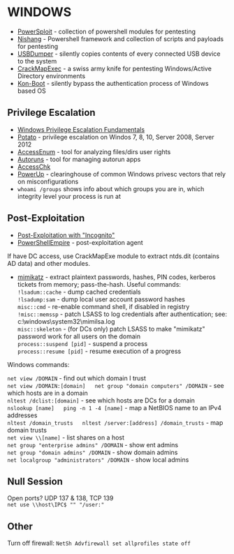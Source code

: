 # WINDOWS

* [PowerSploit](https://github.com/PowerShellMafia/PowerSploit) - collection of powershell modules for pentesting
* [Nishang](https://github.com/samratashok/nishang) - Powershell framework and collection of scripts and payloads for pentesting
* [USBDumper](http://www.secuobs.com/USBDumper.rar) - silently copies contents of every connected USB device to the system
* [CrackMapExec](https://github.com/byt3bl33d3r/CrackMapExec) - a swiss army knife for pentesting Windows/Active Directory environments
* [Kon-Boot](http://www.piotrbania.com/all/kon-boot/) - silently bypass the authentication process of Windows based OS

Privilege Escalation
--------------------

* [Windows Privilege Escalation Fundamentals](http://www.fuzzysecurity.com/tutorials/16.html)
* [Potato](https://github.com/foxglovesec/Potato) - privilege escalation on Windos 7, 8, 10, Server 2008, Server 2012
* [AccessEnum](https://technet.microsoft.com/en-us/sysinternals/bb897332.aspx) - tool for analyzing files/dirs user rights
* [Autoruns](http://technet.microsoft.com/en-us/sysinternals/bb963902.aspx ) - tool for managing autorun apps
* [AccessChk](https://technet.microsoft.com/en-us/sysinternals/bb664922.aspx)
* [PowerUp](https://github.com/PowerShellMafia/PowerSploit/tree/master/Privesc) - clearinghouse of common Windows privesc vectors that rely on misconfigurations
* `whoami /groups` shows info about which groups you are in, which integrity level your process is run at

Post-Exploitation
-----------------

* [Post-Exploitation with "Incognito"](http://hardsec.net/post-exploitation-with-incognito/?lang=en)
* [PowerShellEmpire](https://github.com/powershellempire/empire) - post-exploitation agent  

If have DC access, use CrackMapExe module to extract ntds.dit (contains AD data) and other modules.  

* [mimikatz](https://github.com/gentilkiwi/mimikatz) - extract plaintext passwords, hashes, PIN codes, kerberos tickets from memory; pass-the-hash. Useful commands:  
`!lsadum::cache` - dump cached credentials  
`!lsadump:sam` - dump local user account password hashes  
`misc::cmd` - re-enable command shell, if disabled in registry  
`!misc::memssp` - patch LSASS to log credentials after authentication; see: c:\windows\system32\mimilsa.log  
`misc::skeleton` - (for DCs only) patch LSASS to make "mimikatz" password work for all users on the domain  
`process::suspend [pid]` - suspend a process  
`process::resume [pid]` - resume execution of a progress  

Windows commands:  

`net view /DOMAIN` - find out which domain I trust  
`net view /DOMAIN:[domain]  
net group "domain computers" /DOMAIN` - see which hosts are in a domain  
`nltest /dclist:[domain]` - see which hosts are DCs for a domain  
`nslookup [name]  
ping -n 1 -4 [name]` - map a NetBIOS name to an IPv4 addresses  
`nltest /domain_trusts  
nltest /server:[address] /domain_trusts` - map domain trusts  
`net view \\[name]` - list shares on a host  
`net group "enterprise admins" /DOMAIN` - show ent admins  
`net group "domain admins" /DOMAIN` - show domain admins  
`net localgroup "administrators" /DOMAIN` - show local admins  

Null Session
------------

Open ports? UDP 137 & 138, TCP 139  
`net use \\host\IPC$ "" "/user:"`

Other
-----

Turn off firewall: `NetSh Advfirewall set allprofiles state off`  
